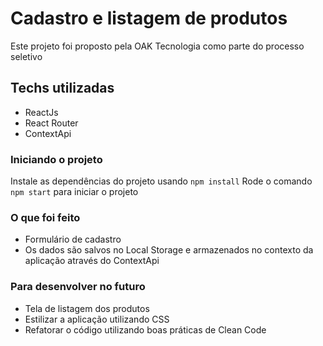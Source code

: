 # Cadastro e listagem de produtos

Este projeto foi proposto pela OAK Tecnologia como parte do processo seletivo 

## Techs utilizadas

* ReactJs
* React Router
* ContextApi

### Iniciando o projeto
Instale as dependências do projeto usando `npm install`
Rode o comando `npm start` para iniciar o projeto

### O que foi feito
* Formulário de cadastro
* Os dados são salvos no Local Storage e armazenados no contexto da aplicação através do ContextApi

### Para desenvolver no futuro
* Tela de listagem dos produtos
* Estilizar a aplicação utilizando CSS
* Refatorar o código utilizando boas práticas de Clean Code
